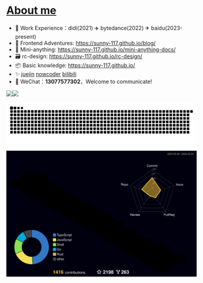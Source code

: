 # <a href="https://sunny-117.github.io/blog/getting-started.html">About me</a>

- 🧱 Work Experience：didi(2021) ✈️ bytedance(2022) ✈ baidu(2023-present)
- 🚀 Frontend Adventures: https://sunny-117.github.io/blog/
- 🚀 Mini-anything: https://sunny-117.github.io/mini-anything-docs/
- 🗃️ rc-design: https://sunny-117.github.io/rc-design/
- 📦️ Basic knowledge: https://sunny-117.github.io/
- ✨  [juejin](https://juejin.cn/user/1381457252330183/columns)  [nowcoder](https://www.nowcoder.com/users/363848192)  <a href="https://space.bilibili.com/447694807" target="_blank">bilibili</a>
- 💬 WeChat：**13077577302**，Welcome to communicate!


<img align="" height="137px" src="https://github-readme-stats.vercel.app/api?username=veneno-o&hide_title=true&hide_border=true&show_icons=true&include_all_commits=true&line_height=21&bg_color=0,EC6C6C,FFD479,FFFC79,73FA79&theme=graywhite" /><img align="" height="137px" src="https://github-readme-stats.vercel.app/api/top-langs/?username=Sunny-117&hide_title=true&hide_border=true&layout=compact&bg_color=0,73FA79,73FDFF,D783FF&theme=graywhite&locale=cn" />

![grid snake animation](./assets/github-user-contribution.svg)

![](./profile-3d-contrib/profile-night-rainbow.svg)
